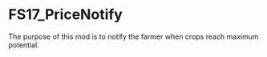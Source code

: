 # FS17_PriceNotify

The purpose of this mod is to notify the farmer when crops reach maximum potential.
